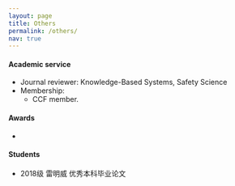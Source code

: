 ```yaml
---
layout: page
title: Others
permalink: /others/
nav: true
---
```


#### Academic service

- Journal reviewer: Knowledge-Based Systems, Safety Science
- Membership: 
  - CCF member.

#### Awards

- 

#### Students
- 2018级 雷明威 优秀本科毕业论文


